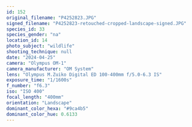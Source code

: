 ```yaml
---
id: 152
original_filename: "P4252823.JPG"
signed_filename: "P4252823-retouched-cropped-landscape-signed.JPG"
species_id: 33
species_gender: "na"
location_id: 14
photo_subject: "wildlife"
shooting_technique: null
date: "2024-04-25"
camera: "Olympus OM-1"
camera_manufacturer: "OM System"
lens: "Olympus M.Zuiko Digital ED 100-400mm f/5.0-6.3 IS"
exposure_time: "1/1600s"
f_number: "f6.3"
iso: "ISO 400"
focal_length: "400mm"
orientation: "Landscape"
dominant_color_hexa: "#9ca4b5"
dominant_color_hue: 0.6133
---
```


